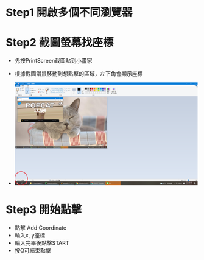 # Step1 開啟多個不同瀏覽器

# Step2 截圖螢幕找座標
* 先按PrintScreen截圖貼到小畫家
* 根據截圖滑鼠移動到想點擊的區域，左下角會顯示座標

* ![example](explain.png)

# Step3 開始點擊
* 點擊 Add Coordinate
* 輸入x, y座標
* 輸入完畢後點擊START
* 按Q可結束點擊


